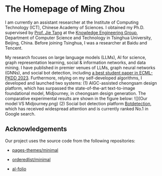 # The Homepage of Ming Zhou

I am currently an assistant researcher at the Institute of Computing Technology (ICT), Chinese Academy of Sciences. I obtained my Ph.D. supervised by [Prof. Jie Tang](https://keg.cs.tsinghua.edu.cn/jietang/) at the [Knowledge Engineering Group](https://keg.cs.tsinghua.edu.cn/), Department of Computer Science and Technology in Tsinghua University, Beijing, China. Before joining Tsinghua, I was a researcher at Baidu and Tencent. 

My research focuses on large language models (LLMs), AI for science, graph representation learning, social & information networks, and data mining. I have published in premier venues of LLMs, graph neural networks (GNNs), and social bot detection, including [a best student paper in ECML-PKDD 2023](https://2023.ecmlpkdd.org/program/awards/). Furthermore, relying on my self-developed algorithms, I developed and launched two systems:
(1) AIGC-assisted cheongsam design platform, which has surpassed the state-of-the-art text-to-image foundational model, Midjourney, in cheongsam design generation. The comparative experimental results are shown in the figure below:
![](Our model VS Midjourney.png)
(2) Social bot detection platform [Botdetection](https://botdetection.aminer.cn/robotmain), which has received widespread attention and is currently ranked No.1 in Google search.

## Acknowledgements

Our project uses the source code from the following repositories:

* [pages-themes/minimal](https://github.com/pages-themes/minimal)

* [orderedlist/minimal](https://github.com/orderedlist/minimal)

* [al-folio](https://github.com/alshedivat/al-folio)
